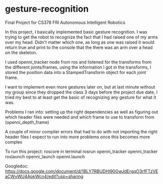 # gesture-recognition
Final Project for CS378 FRI Autonomous Intelligent Robotics 

In this project, I basically implemented basic gesture recognition. I was trying to get the robot to recognize the fact that I had raised one of my arms over my head. Didn't matter which one, as long as one was raised it would return true and print to the console that the there was an arm over a head on the skeleton.

I used openni_tracker node from ros and listened for the transforms from the different joints/frames, using the information I got in the transforms, I stored the position data into a StampedTransform object for each joint frame. 


I want to implement even more gestures later on, but at last minute without my group since they dropped the class 3 days before the project due date, I tried my best to at least get the basic of recognizing any gesture for what it was. 

Problems I ran into: setting up the right dependencies as well as figuring out which header files were needed and which frame to use to transform from (openni_depth_frame)

A couple of minor compiler errors that had to do with not importing the right header files
I expect to run into more problems once this becomes more complex


To run this project: 
roscore in terminal
rosrun openni_tracker openni_tracker
roslaunch openni_launch openni.launch 

Googledoc: 
https://docs.google.com/document/d/1BLY7RBUDHI90GwJdErgqO3rfFTzVEaCWvWU4ApkWcn4/edit?usp=sharing

